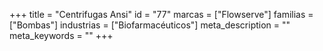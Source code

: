 +++
title = "Centrifugas Ansi"
id = "77"
marcas = ["Flowserve"]
familias = ["Bombas"]
industrias = ["Biofarmacéuticos"]
meta_description = ""
meta_keywords = ""
+++
